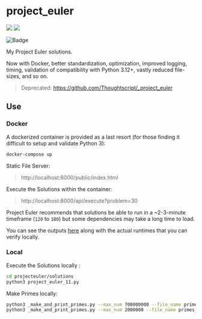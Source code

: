 # project_euler

[![](https://img.shields.io/badge/Project-Euler-green.svg)](https://projecteuler.net/) [![](https://img.shields.io/badge/Python-3.12.2-yellow.svg)](https://www.python.org/downloads/release/python-2718/) 

![Badge](https://projecteuler.net/profile/Thoughtscript.png)

My Project Euler solutions.

Now with Docker, better standardization, optimization, improved logging, timing, validation of compatibility with Python 3.12+, vastly reduced file-sizes, and so on.

> Deprecated: https://github.com/Thoughtscript/_project_euler

## Use

### Docker

A dockerized container is provided as a last resort (for those finding it difficult to setup and validate Python 3):

```bash
docker-compose up
```

Static File Server:

> http://localhost:8000/public/index.html

Execute the Solutions within the container:

> http://localhost:8000/api/execute?problem=30

Project Euler recommends that solutions be able to run in a ~2-3-minute timeframe (`120` to `180`) but some dependencies may take a long time to load.

You can see the outputs [here](/projecteuler/solutions/out) along with the actual runtimes that you can verify locally.

### Local

Execute the Solutions locally :
```bash
cd projecteuler/solutions
python3 project_euler_11.py
```

Make Primes locally:
```bash
python3 _make_and_print_primes.py --max_num 700000000 --file_name primes_to_700_mil
python3 _make_and_print_primes.py --max_num 2000000 --file_name primes_to_2_mil
```